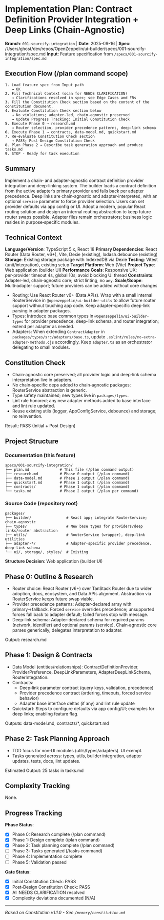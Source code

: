 # Implementation Plan: Contract Definition Provider Integration + Deep Links (Chain-Agnostic)

**Branch**: `001-sourcify-integration` | **Date**: 2025-09-16 | **Spec**: /Users/ghost/dev/repos/OpenZeppelin/ui-builder/specs/001-sourcify-integration/spec.md
**Input**: Feature specification from `/specs/001-sourcify-integration/spec.md`

## Execution Flow (/plan command scope)

```
1. Load feature spec from Input path
   → OK
2. Fill Technical Context (scan for NEEDS CLARIFICATION)
   → Clarifications resolved in spec; see Edge Cases and FRs
3. Fill the Constitution Check section based on the content of the constitution document.
4. Evaluate Constitution Check section below
   → No violations; adapter‑led, chain‑agnostic preserved
   → Update Progress Tracking: Initial Constitution Check
5. Execute Phase 0 → research.md
   → Router selection, provider precedence patterns, deep‑link schema
6. Execute Phase 1 → contracts, data-model.md, quickstart.md
7. Re-evaluate Constitution Check section
   → PASS; Post-Design Constitution Check
8. Plan Phase 2 → Describe task generation approach and produce tasks.md
9. STOP - Ready for task execution
```

## Summary

Implement a chain‑ and adapter‑agnostic contract definition provider integration and deep‑linking system. The builder loads a contract definition from the active adapter’s primary provider and falls back per adapter precedence. Deep links are chain‑agnostic and adapter‑interpreted, with an optional `service` parameter to force provider selection. Users can set provider defaults via app config or UI. Adopt a modern, popular React routing solution and design an internal routing abstraction to keep future router swaps possible. Adapter files remain orchestrators; business logic resides in purpose‑specific modules.

## Technical Context

**Language/Version**: TypeScript 5.x, React 18
**Primary Dependencies**: React Router (Data Router, v6+), Vite, Dexie (existing), lodash.debounce (existing)
**Storage**: Existing storage package with IndexedDB via Dexie
**Testing**: Vitest (unit/integration), existing setup
**Target Platform**: Web (Vite)
**Project Type**: Web application (builder UI)
**Performance Goals**: Responsive UX; per‑provider timeout 4s, global 10s; avoid blocking UI thread
**Constraints**: Adapter‑led, chain‑agnostic core; strict linting; no `any`.
**Scale/Scope**: Multi‑adapter support; future providers can be added without core changes

- Routing: Use React Router v6+ (Data APIs). Wrap with a small internal RouterService in `@openzeppelin/ui-builder-utils` to allow future router support without touching app code. Keep adapter‑specific deep‑link parsing in adapter packages.
- Types: Introduce base common types in `@openzeppelin/ui-builder-types` for provider precedence, deep‑link schema, and router integration; extend per adapter as needed.
- Adapters: When extending `ContractAdapter` in `packages/types/src/adapters/base.ts`, update `.eslint/rules/no-extra-adapter-methods.cjs` accordingly. Keep `adapter.ts` as an orchestrator delegating to small modules.

## Constitution Check

- Chain‑agnostic core preserved; all provider logic and deep‑link schema interpretation live in adapters.
- No chain‑specific deps added to chain‑agnostic packages; RouterService abstraction is generic.
- Type safety maintained; new types live in `packages/types`.
- Lint rule honored; any new adapter methods added to base interface and lint rule updated.
- Reuse existing utils (logger, AppConfigService, debounce) and storage; no reinvention.

Result: PASS (Initial + Post‑Design)

## Project Structure

### Documentation (this feature)

```
specs/001-sourcify-integration/
├── plan.md              # This file (/plan command output)
├── research.md          # Phase 0 output (/plan command)
├── data-model.md        # Phase 1 output (/plan command)
├── quickstart.md        # Phase 1 output (/plan command)
├── contracts/           # Phase 1 output (/plan command)
└── tasks.md             # Phase 2 output (/plan per command)
```

### Source Code (repository root)

```
packages/
├── builder/                # React app; integrate RouterService; chain‑agnostic
├── types/                  # New base types for providers/deep links/router abstraction
├── utils/                  # RouterService (wrapper), deep‑link utilities
├── adapter-*/              # Adapter‑specific provider precedence, deep‑link schema
└── ui/, storage/, styles/  # Existing
```

**Structure Decision**: Web application (builder UI)

## Phase 0: Outline & Research

- Router choice: React Router (v6+) over TanStack Router due to wider adoption, docs, ecosystem, and Data APIs alignment. Abstraction via RouterService keeps future swap viable.
- Provider precedence patterns: Adapter‑declared array with primary→fallback. Forced `service` overrides precedence; unsupported forces fall back to adapter default; failed forces stop with message.
- Deep‑link schema: Adapter‑declared schema for required params (network, identifier) and optional params (service). Chain‑agnostic core parses generically, delegates interpretation to adapter.

Output: research.md

## Phase 1: Design & Contracts

- Data Model (entities/relationships): ContractDefinitionProvider, ProviderPreference, DeepLinkParameters, AdapterDeepLinkSchema, RouterIntegration.
- Contracts:
  - Deep‑link parameter contract (query keys, validation, precedence)
  - Provider precedence contract (ordering, timeouts, forced service behavior)
  - Adapter base interface deltas (if any) and lint rule update
- Quickstart: Steps to configure defaults via app config/UI; examples for deep links; enabling feature flag.

Outputs: data-model.md, contracts/\*, quickstart.md

## Phase 2: Task Planning Approach

- TDD focus for non‑UI modules (utils/types/adapters). UI exempt.
- Tasks generated across: types, utils, builder integration, adapter updates, tests, docs, lint updates.

Estimated Output: 25 tasks in tasks.md

## Complexity Tracking

None.

## Progress Tracking

**Phase Status**:

- [x] Phase 0: Research complete (/plan command)
- [x] Phase 1: Design complete (/plan command)
- [x] Phase 2: Task planning complete (/plan command)
- [ ] Phase 3: Tasks generated (/tasks command)
- [ ] Phase 4: Implementation complete
- [ ] Phase 5: Validation passed

**Gate Status**:

- [x] Initial Constitution Check: PASS
- [x] Post-Design Constitution Check: PASS
- [x] All NEEDS CLARIFICATION resolved
- [x] Complexity deviations documented (N/A)

---

_Based on Constitution v1.1.0 - See `/memory/constitution.md`_
